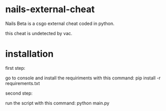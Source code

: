 # nails-external-cheat
Nails Beta is a csgo external cheat coded in python.

this cheat is undetected by vac.

# installation

first step: 

go to console and install the requiriments with this command: pip install -r requirements.txt

second step: 

run the script with this command: python main.py 

